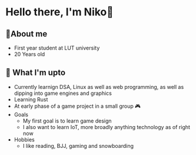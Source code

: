 # Hello there, I'm Niko👋

## 📖About me
+ First year student at LUT university
+ 20 Years old

## 🔨 What I'm upto 
+ Currently learnign DSA, Linux as well as web programming, as well as dipping into game engines and graphics
+ Learning Rust
+ At early phase of a game project in a small group 🎮
+ Goals
  + My first goal is to learn game design
  + I also want to learn IoT, more broadly anything technology as of right now
+ Hobbies
  + I like reading, BJJ, gaming and snowboarding
